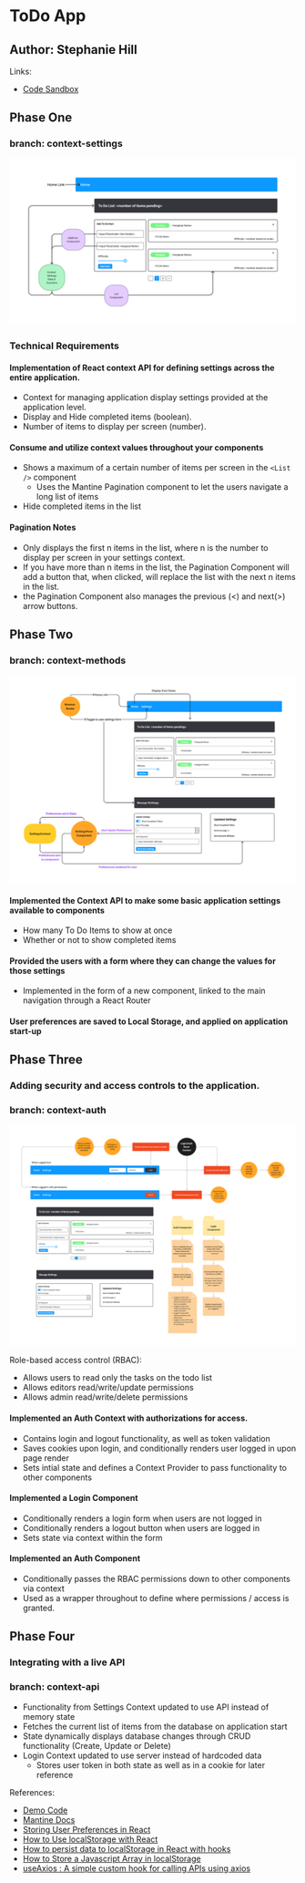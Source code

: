 # ToDo App

## Author: Stephanie Hill

Links:

- [Code Sandbox](https://codesandbox.io/p/github/stephnitis/todo-app/main?file=%2FREADME.md&workspace=%257B%2522activeFileId%2522%253A%2522cl9yg92ma000rlsjhc22529os%2522%252C%2522openFiles%2522%253A%255B%2522%252FREADME.md%2522%255D%252C%2522sidebarPanel%2522%253A%2522EXPLORER%2522%252C%2522gitSidebarPanel%2522%253A%2522COMMIT%2522%252C%2522sidekickItems%2522%253A%255B%257B%2522type%2522%253A%2522PREVIEW%2522%252C%2522taskId%2522%253A%2522start%2522%252C%2522port%2522%253A3000%252C%2522key%2522%253A%2522cl9yg9n1n005j3b6hkfkf93sh%2522%252C%2522isMinimized%2522%253Afalse%252C%2522path%2522%253A%2522%252F%2522%257D%255D%257D)

## Phase One

### branch: context-settings

![UML for lab31](./assets/Lab31.png)

### Technical Requirements

#### Implementation of React context API for defining settings across the entire application.

- Context for managing application display settings provided at the application level.
- Display and Hide completed items (boolean).
- Number of items to display per screen (number).

#### Consume and utilize context values throughout your components

- Shows a maximum of a certain number of items per screen in the `<List />` component
  - Uses the Mantine Pagination component to let the users navigate a long list of items
- Hide completed items in the list

#### Pagination Notes

- Only displays the first n items in the list, where n is the number to display per screen in your settings context.
- If you have more than n items in the list, the Pagination Component will add a button that, when clicked, will replace the list with the next n items in the list.
- the Pagination Component also manages the previous (<) and next(>) arrow buttons.

## Phase Two

### branch: context-methods

![UML for lab32](./assets/Lab32.png)

#### Implemented the Context API to make some basic application settings available to components

- How many To Do Items to show at once
- Whether or not to show completed items

#### Provided the users with a form where they can change the values for those settings

- Implemented in the form of a new component, linked to the main navigation through a React Router

#### User preferences are saved to Local Storage, and applied on application start-up

## Phase Three

### Adding security and access controls to the application.

### branch: context-auth

![auth UML](./assets/Lab33.png)

Role-based access control (RBAC):

- Allows users to read only the tasks on the todo list
- Allows editors read/write/update permissions
- Allows admin read/write/delete permissions

#### Implemented an Auth Context with authorizations for access.

- Contains login and logout functionality, as well as token validation
- Saves cookies upon login, and conditionally renders user logged in upon page render
- Sets intial state and defines a Context Provider to pass functionality to other components

#### Implemented a Login Component

- Conditionally renders a login form when users are not logged in
- Conditionally renders a logout button when users are logged in
- Sets state via context within the form

#### Implemented an Auth Component

- Conditionally passes the RBAC permissions down to other components via context
- Used as a wrapper throughout to define where permissions / access is granted.

## Phase Four

### Integrating with a live API

### branch: context-api

<!-- ![]() -->

- Functionality from Settings Context updated to use API instead of memory state
- Fetches the current list of items from the database on application start
- State dynamically displays database changes through CRUD functionality (Create, Update or Delete)
- Login Context updated to use server instead of hardcoded data
  - Stores user token in both state as well as in a cookie for later reference


References:

- [Demo Code](https://github.com/codefellows/seattle-code-javascript-401d48)
- [Mantine Docs](https://mantine.dev/)
- [Storing User Preferences in React](https://dev.to/lrth06/storing-user-preferences-in-react-2g4i)
- [How to Use localStorage with React](https://www.freecodecamp.org/news/how-to-use-localstorage-with-react-hooks-to-set-and-get-items/)
- [How to persist data to localStorage in React with hooks](https://dev.to/gautham495/how-to-persist-data-to-localstorage-in-react-with-hooks-6ma)
- [How to Store a Javascript Array in localStorage](https://catalins.tech/store-array-in-localstorage/)
- [useAxios : A simple custom hook for calling APIs using axios](https://dev.to/hey_yogini/useaxios-a-simple-custom-hook-for-calling-apis-using-axios-2dkj#final-code)